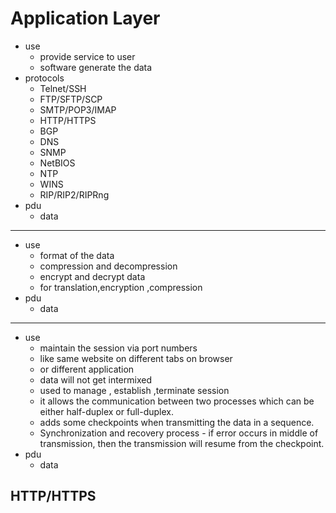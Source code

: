 # Application Layer

- use
    - provide service to user
    - software generate the data
- protocols
    - Telnet/SSH
    - FTP/SFTP/SCP
    - SMTP/POP3/IMAP
    - HTTP/HTTPS
    - BGP
    - DNS
    - SNMP
    - NetBIOS
    - NTP
    - WINS
    - RIP/RIP2/RIPRng
- pdu
    - data

---

- use
    - format of the data
    - compression and decompression
    - encrypt and decrypt data
    - for translation,encryption ,compression
- pdu
    - data

---

- use
    - maintain the session via port numbers
    - like same website on different tabs on browser
    - or different application
    - data will not get intermixed
    - used to manage , establish ,terminate session
    - it allows the communication between two processes which can be either half-duplex or full-duplex.
    - adds some checkpoints when transmitting the data in a sequence.
    - Synchronization and recovery process - if error occurs in middle of transmission,
      then the transmission will resume from the checkpoint.
- pdu
    - data


## HTTP/HTTPS

